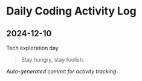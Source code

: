 # Daily Coding Activity Log

## 2024-12-10

Tech exploration day

> Stay hungry, stay foolish.

*Auto-generated commit for activity tracking*

